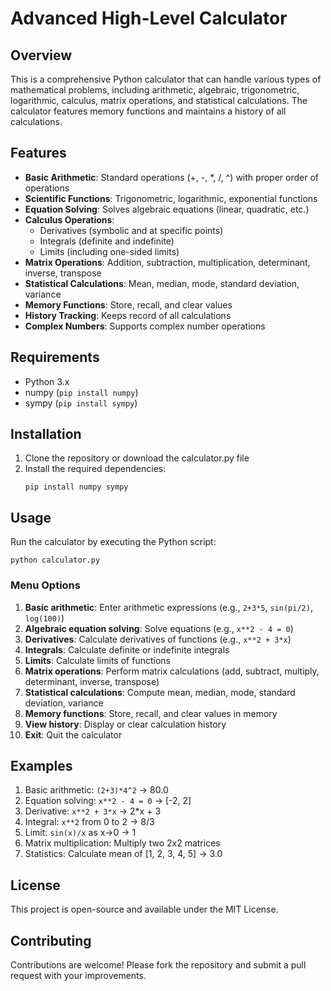 # Advanced High-Level Calculator

## Overview
This is a comprehensive Python calculator that can handle various types of mathematical problems, including arithmetic, algebraic, trigonometric, logarithmic, calculus, matrix operations, and statistical calculations. The calculator features memory functions and maintains a history of all calculations.

## Features
- **Basic Arithmetic**: Standard operations (+, -, *, /, ^) with proper order of operations
- **Scientific Functions**: Trigonometric, logarithmic, exponential functions
- **Equation Solving**: Solves algebraic equations (linear, quadratic, etc.)
- **Calculus Operations**:
  - Derivatives (symbolic and at specific points)
  - Integrals (definite and indefinite)
  - Limits (including one-sided limits)
- **Matrix Operations**: Addition, subtraction, multiplication, determinant, inverse, transpose
- **Statistical Calculations**: Mean, median, mode, standard deviation, variance
- **Memory Functions**: Store, recall, and clear values
- **History Tracking**: Keeps record of all calculations
- **Complex Numbers**: Supports complex number operations

## Requirements
- Python 3.x
- numpy (`pip install numpy`)
- sympy (`pip install sympy`)

## Installation
1. Clone the repository or download the calculator.py file
2. Install the required dependencies:
   ```
   pip install numpy sympy
   ```

## Usage
Run the calculator by executing the Python script:
```
python calculator.py
```

### Menu Options
1. **Basic arithmetic**: Enter arithmetic expressions (e.g., `2+3*5`, `sin(pi/2)`, `log(100)`)
2. **Algebraic equation solving**: Solve equations (e.g., `x**2 - 4 = 0`)
3. **Derivatives**: Calculate derivatives of functions (e.g., `x**2 + 3*x`)
4. **Integrals**: Calculate definite or indefinite integrals
5. **Limits**: Calculate limits of functions
6. **Matrix operations**: Perform matrix calculations (add, subtract, multiply, determinant, inverse, transpose)
7. **Statistical calculations**: Compute mean, median, mode, standard deviation, variance
8. **Memory functions**: Store, recall, and clear values in memory
9. **View history**: Display or clear calculation history
0. **Exit**: Quit the calculator

## Examples
1. Basic arithmetic: `(2+3)*4^2` → 80.0
2. Equation solving: `x**2 - 4 = 0` → [-2, 2]
3. Derivative: `x**2 + 3*x` → 2*x + 3
4. Integral: `x**2` from 0 to 2 → 8/3
5. Limit: `sin(x)/x` as x→0 → 1
6. Matrix multiplication: Multiply two 2x2 matrices
7. Statistics: Calculate mean of [1, 2, 3, 4, 5] → 3.0

## License
This project is open-source and available under the MIT License.

## Contributing
Contributions are welcome! Please fork the repository and submit a pull request with your improvements.